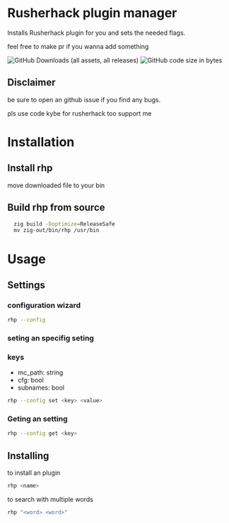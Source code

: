 
# Rusherhack plugin manager

Installs Rusherhack plugin for you and sets the needed flags.

feel free to make pr if you wanna add something

![GitHub Downloads (all assets, all releases)](https://img.shields.io/github/downloads/kybe236/rhp/total?style=flat)
![GitHub code size in bytes](https://img.shields.io/github/languages/code-size/kybe236/rhp)

## Disclaimer

be sure to open an github issue if you find any bugs.

pls use code kybe for rusherhack too support me

# Installation

## Install rhp

move downloaded file to your bin

## Build rhp from source

```bash
  zig build -Doptimize=ReleaseSafe
  mv zig-out/bin/rhp /usr/bin
```

# Usage

## Settings

### configuration wizard
```bash
rhp --config
```

### seting an specifig seting

### keys

- mc_path:  string
- cfg:  bool
- subnames: bool

```bash
rhp --config set <key> <value>
```

### Geting an setting

```bash
rhp --config get <key>
```

## Installing

to install an plugin

```bash
rhp <name>
```

to search with multiple words

```bash
rhp "<word> <word>"
```
